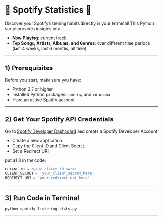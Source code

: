 # 🎵 Spotify Statistics 🎵

Discover your Spotify listening habits directly in your terminal! This Python script provides insights into:

- **Now Playing**: current track 
- **Top Songs, Artists, Albums, and Genres**: over different time periods (last 4 weeks, last 6 months, all time)  

---

## 1) Prerequisites

Before you start, make sure you have:

- Python 3.7 or higher 
- Installed Python packages: `spotipy` and `colorama`  
- Have an active Spotify account

---

## 2) Get Your Spotify API Credentials
Go to [Spotify Developer Dashboard](https://developer.spotify.com/dashboard/) and create a Spotify Developer Account
- Create a new application.
- Copy the Client ID and Client Secret.
- Set a Redirect URI

 put all 3 in the code:

```python
CLIENT_ID = 'your_client_id_here'
CLIENT_SECRET = 'your_client_secret_here'
REDIRECT_URI = 'your_redirect_uri_here'
```

---

## 3) Run Code in Terminal

```python
python spotify_listening_stats.py
```

---

